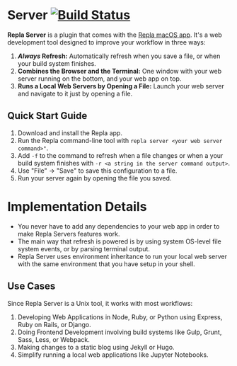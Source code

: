 # Server [![Build Status](https://travis-ci.org/repla-app/Server.replaplugin.svg?branch=master)](https://travis-ci.org/repla-app/Server.replaplugin)

**Repla Server** is a plugin that comes with the [Repla macOS app](https://repla.app). It's a web development tool designed to improve your workflow in three ways:

1. ***Always* Refresh:** Automatically refresh when you save a file, or when your build system finishes.
2. **Combines the Browser and the Terminal:** One window with your web server running on the bottom, and your web app on top.
3. **Runs a Local Web Servers by Opening a File:** Launch your web server and  navigate to it just by opening a file.

## Quick Start Guide

1. Download and install the Repla app.
2. Run the Repla command-line tool with `repla server <your web server command>"`.
3. Add `-f` to the command to refresh when a file changes or when a your build system finishes with `-r <a string in the server command output>`.
4. Use "File" -> "Save" to save this configuration to a file.
5. Run your server again by opening the file you saved.

# Implementation Details

- You never have to add any dependencies to your web app in order to make Repla Servers features work.
- The main way that refresh is powered is by using system OS-level file system events, or by parsing terminal output.
- Repla Server uses environment inheritance to run your local web server with the same environment that you have setup in your shell.

## Use Cases

Since Repla Server is a Unix tool, it works with most workflows:

1. Developing Web Applications in Node, Ruby, or Python using Express, Ruby on Rails, or Django.
2. Doing Frontend Development involving build systems like Gulp, Grunt, Sass, Less, or Webpack.
3. Making changes to a static blog using Jekyll or Hugo.
4. Simplify running a local web applications like Jupyter Notebooks.
